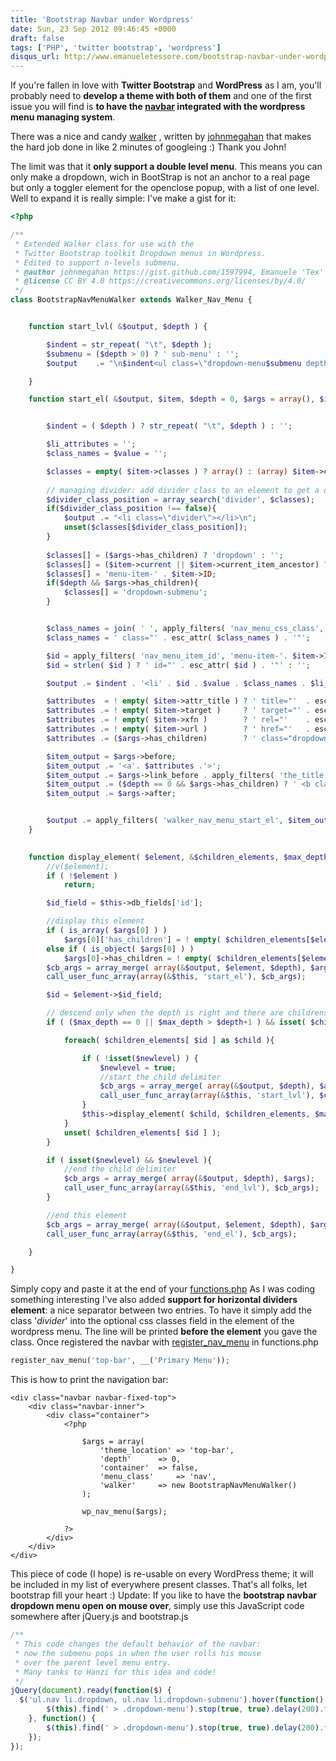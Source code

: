 ```yaml
---
title: 'Bootstrap Navbar under Wordpress'
date: Sun, 23 Sep 2012 09:46:45 +0000
draft: false
tags: ['PHP', 'twitter bootstrap', 'wordpress']
disqus_url: http://www.emanueletessore.com/bootstrap-navbar-under-wordpress/
---
```


If you're fallen in love with **Twitter Bootstrap** and **WordPress** as I am, you'll probably need to **develop a theme
with both of them** and one of the first issue you will find is **to have
the [navbar](http://twitter.github.com/bootstrap/components.html#navbar "Twitter Bootstrap - Navbar Section") integrated
with the wordpress menu managing system**.

There was a nice and
candy [walker](http://codex.wordpress.org/Function_Reference/wp_nav_menu#Using_a_Custom_Walker_Function "Wordpress Codex - using navigation menu walkers")
, written by [johnmegahan](https://gist.github.com/1597994) that makes the hard job done in like 2 minutes of
googleing :) Thank you John!

The limit was that it **only support a double level menu**. This means you can only make a
dropdown, wich in BootStrap is not an anchor to a real page but only a toggler element for the openclose popup, with a
list of one level. Well to expand it is really simple: I've make a gist for it:

```php
<?php

/**
 * Extended Walker class for use with the
 * Twitter Bootstrap toolkit Dropdown menus in Wordpress.
 * Edited to support n-levels submenu.
 * @author johnmegahan https://gist.github.com/1597994, Emanuele 'Tex' Tessore https://gist.github.com/3765640
 * @license CC BY 4.0 https://creativecommons.org/licenses/by/4.0/
 */
class BootstrapNavMenuWalker extends Walker_Nav_Menu {


	function start_lvl( &$output, $depth ) {

		$indent = str_repeat( "\t", $depth );
		$submenu = ($depth > 0) ? ' sub-menu' : '';
		$output	   .= "\n$indent<ul class=\"dropdown-menu$submenu depth_$depth\">\n";

	}

	function start_el( &$output, $item, $depth = 0, $args = array(), $id = 0 ) {


		$indent = ( $depth ) ? str_repeat( "\t", $depth ) : '';

		$li_attributes = '';
		$class_names = $value = '';

		$classes = empty( $item->classes ) ? array() : (array) $item->classes;
		
		// managing divider: add divider class to an element to get a divider before it.
		$divider_class_position = array_search('divider', $classes);
		if($divider_class_position !== false){
			$output .= "<li class=\"divider\"></li>\n";
			unset($classes[$divider_class_position]);
		}
		
		$classes[] = ($args->has_children) ? 'dropdown' : '';
		$classes[] = ($item->current || $item->current_item_ancestor) ? 'active' : '';
		$classes[] = 'menu-item-' . $item->ID;
		if($depth && $args->has_children){
			$classes[] = 'dropdown-submenu';
		}


		$class_names = join( ' ', apply_filters( 'nav_menu_css_class', array_filter( $classes ), $item, $args ) );
		$class_names = ' class="' . esc_attr( $class_names ) . '"';

		$id = apply_filters( 'nav_menu_item_id', 'menu-item-'. $item->ID, $item, $args );
		$id = strlen( $id ) ? ' id="' . esc_attr( $id ) . '"' : '';

		$output .= $indent . '<li' . $id . $value . $class_names . $li_attributes . '>';

		$attributes  = ! empty( $item->attr_title ) ? ' title="'  . esc_attr( $item->attr_title ) .'"' : '';
		$attributes .= ! empty( $item->target )     ? ' target="' . esc_attr( $item->target     ) .'"' : '';
		$attributes .= ! empty( $item->xfn )        ? ' rel="'    . esc_attr( $item->xfn        ) .'"' : '';
		$attributes .= ! empty( $item->url )        ? ' href="'   . esc_attr( $item->url        ) .'"' : '';
		$attributes .= ($args->has_children) 	    ? ' class="dropdown-toggle" data-toggle="dropdown"' : '';

		$item_output = $args->before;
		$item_output .= '<a'. $attributes .'>';
		$item_output .= $args->link_before . apply_filters( 'the_title', $item->title, $item->ID ) . $args->link_after;
		$item_output .= ($depth == 0 && $args->has_children) ? ' <b class="caret"></b></a>' : '</a>';
		$item_output .= $args->after;


		$output .= apply_filters( 'walker_nav_menu_start_el', $item_output, $item, $depth, $args );
	}
	

	function display_element( $element, &$children_elements, $max_depth, $depth=0, $args, &$output ) {
		//v($element);
		if ( !$element )
			return;

		$id_field = $this->db_fields['id'];

		//display this element
		if ( is_array( $args[0] ) )
			$args[0]['has_children'] = ! empty( $children_elements[$element->$id_field] );
		else if ( is_object( $args[0] ) )
			$args[0]->has_children = ! empty( $children_elements[$element->$id_field] );
		$cb_args = array_merge( array(&$output, $element, $depth), $args);
		call_user_func_array(array(&$this, 'start_el'), $cb_args);

		$id = $element->$id_field;

		// descend only when the depth is right and there are childrens for this element
		if ( ($max_depth == 0 || $max_depth > $depth+1 ) && isset( $children_elements[$id]) ) {

			foreach( $children_elements[ $id ] as $child ){

				if ( !isset($newlevel) ) {
					$newlevel = true;
					//start the child delimiter
					$cb_args = array_merge( array(&$output, $depth), $args);
					call_user_func_array(array(&$this, 'start_lvl'), $cb_args);
				}
				$this->display_element( $child, $children_elements, $max_depth, $depth + 1, $args, $output );
			}
			unset( $children_elements[ $id ] );
		}

		if ( isset($newlevel) && $newlevel ){
			//end the child delimiter
			$cb_args = array_merge( array(&$output, $depth), $args);
			call_user_func_array(array(&$this, 'end_lvl'), $cb_args);
		}

		//end this element
		$cb_args = array_merge( array(&$output, $element, $depth), $args);
		call_user_func_array(array(&$this, 'end_el'), $cb_args);

	}

}
```

Simply copy and paste it at the end of
your [functions.php](http://codex.wordpress.org/Functions_File_Explained "Wordpress Codex - functions.php explained") As
I was coding something interesting I've also added **support for horizontal dividers element**: a nice separator between
two entries. To have it simply add the class '_divider_' into the optional css classes field in the element of the
wordpress menu. The line will be printed **before the element** you gave the class. Once registered the navbar
with [register\_nav\_menu](http://codex.wordpress.org/Function_Reference/register_nav_menu "Wordpress Codex - register_nav_menu function")
in functions.php

```php
register_nav_menu('top-bar', __('Primary Menu'));
```

This is how to print the navigation bar:

```phtml
<div class="navbar navbar-fixed-top">
	<div class="navbar-inner">
		<div class="container">
			<?php
				
				$args = array(
					'theme_location' => 'top-bar',
					'depth'		 => 0,
					'container'	 => false,
					'menu_class'	 => 'nav',
					'walker'	 => new BootstrapNavMenuWalker()
				);

				wp_nav_menu($args);
			
			?>
		</div>
	</div>
</div>
```

This piece of code (I hope) is re-usable on
every WordPress theme; it will be included in my list of everywhere present classes. That's all folks, let bootstrap
fill your heart :) Update: If you like to have the **bootstrap navbar dropdown menu open on mouse over**, simply use
this JavaScript code somewhere after jQuery.js and bootstrap.js

```javascript
/**
 * This code changes the default behavior of the navbar:
 * now the submenu pops in when the user rolls his mouse
 * over the parent level menu entry.
 * Many tanks to Hanzi for this idea and code!
 */
jQuery(document).ready(function($) {
  $('ul.nav li.dropdown, ul.nav li.dropdown-submenu').hover(function() {
		$(this).find(' > .dropdown-menu').stop(true, true).delay(200).fadeIn();
	}, function() {
		$(this).find(' > .dropdown-menu').stop(true, true).delay(200).fadeOut();
	});
});
```